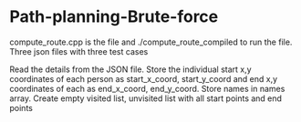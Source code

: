 # Path-planning-Brute-force

compute_route.cpp is the file and ./compute_route_compiled to run the file.
Three json files with three test cases

Read the details from the JSON file.
Store the individual start x,y coordinates of each person as start_x_coord, start_y_coord and end x,y coordinates of each as end_x_coord, end_y_coord. 
Store names in names array. 
Create empty visited list, unvisited list with all start points and end points
